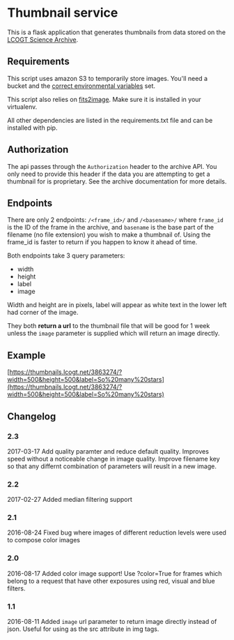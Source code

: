 # Thumbnail service

This is a flask application that generates thumbnails from data stored on the
[LCOGT Science Archive](https://developers.lcogt.net/pages/archive.html).

## Requirements

This script uses amazon S3 to temporarily store images. You'll need a bucket and the
[correct environmental variables](http://boto3.readthedocs.io/en/latest/guide/quickstart.html#configuration)
set.

This script also relies on [fits2image](https://github.com/LCOGT/fits2image). Make sure it is installed
in your virtualenv.

All other dependencies are listed in the requirements.txt file and can be installed with pip.

## Authorization

The api passes through the `Authorization` header to the archive API. You only need to provide
this header if the data you are attempting to get a thumbnail for is proprietary. See the archive
documentation for more details.

## Endpoints

There are only 2 endpoints: `/<frame_id>/` and `/<basename>/` where `frame_id` is the ID of the frame
in the archive, and `basename` is the base part of the filename (no file extension) you wish to make
a thumbnail of. Using the frame_id is faster to return if you happen to know it
ahead of time.

Both endpoints take 3 query parameters:

* width
* height
* label
* image

Width and height are in pixels, label will appear as white text in the lower left had corner of the image.

They both **return a url** to the thumbnail file that will be good for 1 week unless the `image` parameter
is supplied which will return an image directly.


## Example

[https://thumbnails.lcogt.net/3863274/?width=500&height=500&label=So%20many%20stars](https://thumbnails.lcogt.net/3863274/?width=500&height=500&label=So%20many%20stars)

## Changelog
### 2.3
2017-03-17
Add quality paramter and reduce default quality. Improves speed without a noticeable change in image quality.
Improve filename key so that any differnt combination of parameters will reuslt in a new image.

### 2.2
2017-02-27
Added median filtering support

### 2.1
2016-08-24
Fixed bug where images of different reduction levels were used to compose color images

### 2.0
2016-08-17
Added color image support! Use ?color=True for frames which belong to a request that have other exposures
using red, visual and blue filters.

### 1.1
2016-08-11
Added `image` url parameter to return image directly instead of json. Useful
for using as the src attribute in img tags.
